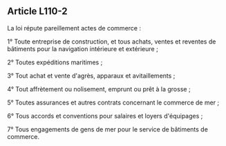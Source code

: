 Article L110-2
----
La loi répute pareillement actes de commerce :

1° Toute entreprise de construction, et tous achats, ventes et reventes de
bâtiments pour la navigation intérieure et extérieure ;

2° Toutes expéditions maritimes ;

3° Tout achat et vente d'agrès, apparaux et avitaillements ;

4° Tout affrètement ou nolisement, emprunt ou prêt à la grosse ;

5° Toutes assurances et autres contrats concernant le commerce de mer ;

6° Tous accords et conventions pour salaires et loyers d'équipages ;

7° Tous engagements de gens de mer pour le service de bâtiments de commerce.
